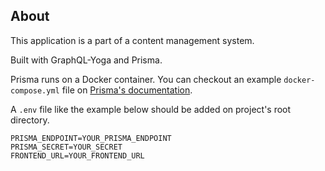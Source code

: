 ## About

This application is a part of a content management system.

Built with GraphQL-Yoga and Prisma.

Prisma runs on a Docker container. You can checkout an example `docker-compose.yml` file on [Prisma's documentation](https://www.prisma.io/docs/1.23/get-started/01-setting-up-prisma-new-database-JAVASCRIPT-a002/#add-prisma-and-database-docker-images).

A `.env` file like the example below should be added on project's root directory.

```
PRISMA_ENDPOINT=YOUR_PRISMA_ENDPOINT
PRISMA_SECRET=YOUR_SECRET
FRONTEND_URL=YOUR_FRONTEND_URL
```

